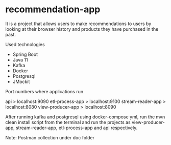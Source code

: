 # recommendation-app

It is a project that allows users to make recommendations to users by looking at their browser history and products they have purchased in the past.

Used technologies
  - Spring Boot
  - Java 11
  - Kafka
  - Docker
  - Postgresql
  - JMockit

Port numbers where applications run

api > localhost:9090
etl-process-app > localhost:9100
stream-reader-app > localhost:8080
view-producer-app > localhost:8090

After running kafka and postgresql using docker-compose yml, run the mvn clean install script from the terminal and run 
the projects as view-producer-app, stream-reader-app, etl-process-app and api respectively.

Note: Postman collection under doc folder

